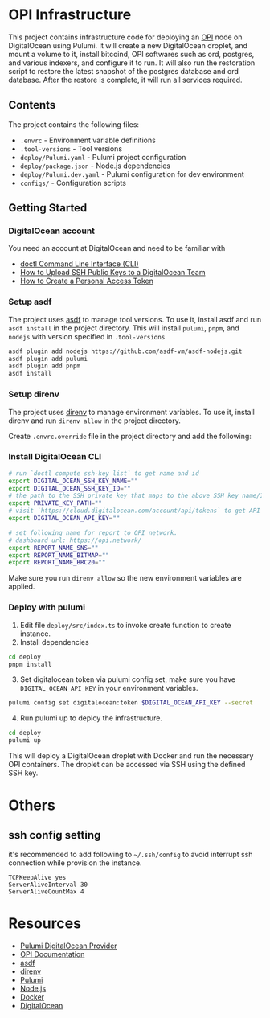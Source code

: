 # OPI Infrastructure

This project contains infrastructure code for deploying an [OPI](https://github.com/bestinslot-xyz/OPI) node on DigitalOcean using Pulumi. It will create a new DigitalOcean droplet, and mount a volume to it, install bitcoind, OPI softwares such as ord, postgres, and various indexers, and configure it to run. It will also run the restoration script to restore the latest snapshot of the postgres database and ord database. After the restore is complete, it will run all services required.

## Contents

The project contains the following files:

- `.envrc` - Environment variable definitions
- `.tool-versions` - Tool versions
- `deploy/Pulumi.yaml` - Pulumi project configuration
- `deploy/package.json` - Node.js dependencies
- `deploy/Pulumi.dev.yaml` - Pulumi configuration for dev environment
- `configs/` - Configuration scripts

## Getting Started

### DigitalOcean account

You need an account at DigitalOcean and need to be familiar with 

- [doctl Command Line Interface (CLI)](https://docs.digitalocean.com/reference/doctl/)
- [How to Upload SSH Public Keys to a DigitalOcean Team](https://docs.digitalocean.com/products/droplets/how-to/add-ssh-keys/to-team/)
- [How to Create a Personal Access Token](https://docs.digitalocean.com/reference/api/create-personal-access-token/)

### Setup asdf

The project uses [asdf](https://asdf-vm.com/) to manage tool versions. To use it, install asdf and run `asdf install` in the project directory. This will install `pulumi`, `pnpm`, and `nodejs` with version specified in `.tool-versions`

```bash
asdf plugin add nodejs https://github.com/asdf-vm/asdf-nodejs.git
asdf plugin add pulumi
asdf plugin add pnpm  
asdf install
```

### Setup direnv

The project uses [direnv](https://direnv.net/) to manage environment variables. To use it, install direnv and run `direnv allow` in the project directory.

Create `.envrc.override` file in the project directory and add the following:

### Install DigitalOcean CLI

```bash
# run `doctl compute ssh-key list` to get name and id
export DIGITAL_OCEAN_SSH_KEY_NAME=""
export DIGITAL_OCEAN_SSH_KEY_ID=""
# the path to the SSH private key that maps to the above SSH key name/ID, such as `~/.ssh/id_rsa`
export PRIVATE_KEY_PATH=""
# visit `https://cloud.digitalocean.com/account/api/tokens` to get API key
export DIGITAL_OCEAN_API_KEY=""

# set following name for report to OPI network.
# dashboard url: https://opi.network/
export REPORT_NAME_SNS=""
export REPORT_NAME_BITMAP=""
export REPORT_NAME_BRC20=""
```

Make sure you run `direnv allow` so the new environment variables are applied.

### Deploy with pulumi

1. Edit file `deploy/src/index.ts` to invoke create function to create instance.
2. Install dependencies

```bash
cd deploy
pnpm install
```

3. Set digitalocean token via pulumi config set, make sure you have `DIGITAL_OCEAN_API_KEY` in your environment variables.

```bash
pulumi config set digitalocean:token $DIGITAL_OCEAN_API_KEY --secret
```

4. Run pulumi up to deploy the infrastructure.

```bash
cd deploy
pulumi up
```

This will deploy a DigitalOcean droplet with Docker and run the necessary OPI containers.
The droplet can be accessed via SSH using the defined SSH key.

# Others

## ssh config setting
it's recommended to add following to `~/.ssh/config` to avoid interrupt ssh connection while provision the instance.

```
TCPKeepAlive yes
ServerAliveInterval 30
ServerAliveCountMax 4
```

# Resources

- [Pulumi DigitalOcean Provider](https://www.pulumi.com/docs/reference/pkg/digitalocean/)
- [OPI Documentation](https://github.com/bestinslot-xyz/OPI)
- [asdf](https://asdf-vm.com/)
- [direnv](https://direnv.net/)
- [Pulumi](https://www.pulumi.com/)
- [Node.js](https://nodejs.org/)
- [Docker](https://www.docker.com/)
- [DigitalOcean](https://www.digitalocean.com/)

